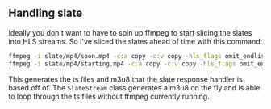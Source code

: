 ## Handling slate

Ideally you don't want to have to spin up ffmpeg to start slicing the slates into HLS streams. So I've sliced the slates ahead of time with this command:

```bash
ffmpeg -i slate/mp4/soon.mp4 -c:a copy -c:v copy -hls_flags omit_endlist -hls_playlist_type vod -hls_segment_filename slate/soon/%09d.ts slate/soon/soon.m3u8
ffmpeg -i slate/mp4/starting.mp4 -c:a copy -c:v copy -hls_flags omit_endlist -hls_playlist_type vod -hls_segment_filename slate/starting/%09d.ts slate/starting/starting.m3u8
```

This generates the ts files and m3u8 that the slate response handler is based off of. The `SlateStream` class generates a m3u8 on the fly and is able to loop through the ts files without ffmpeg currently running.